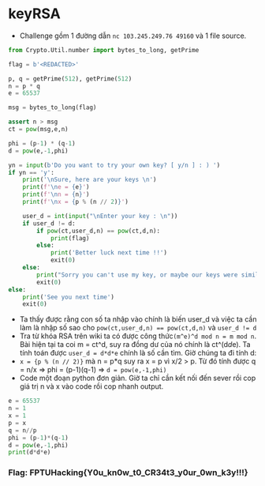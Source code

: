 
# keyRSA

* Challenge gồm 1 đường dẫn `nc 103.245.249.76 49160` và 1 file source.

``` python
from Crypto.Util.number import bytes_to_long, getPrime

flag = b'<REDACTED>'

p, q = getPrime(512), getPrime(512)
n = p * q
e = 65537

msg = bytes_to_long(flag)

assert n > msg
ct = pow(msg,e,n)

phi = (p-1) * (q-1)
d = pow(e,-1,phi)

yn = input(b'Do you want to try your own key? [ y/n ] : ) ')
if yn == 'y':
    print('\nSure, here are your keys \n')
    print(f'\ne = {e}')
    print(f'\nn = {n}')
    print(f'\nx = {p % (n // 2)}')

    user_d = int(input("\nEnter your key : \n"))
    if user_d != d:
        if pow(ct,user_d,n) == pow(ct,d,n):
            print(flag)
        else:
            print('Better luck next time !!')
            exit(0)
    else:
        print("Sorry you can't use my key, or maybe our keys were similar this time, try again !!")
        exit(0)
else:
    print('See you next time')
    exit(0)
```
* Ta thấy được rằng con số ta nhập vào chính là biến user_d và việc ta cần làm là nhập số sao cho `pow(ct,user_d,n) == pow(ct,d,n)` và `user_d != d`
* Tra từ khóa RSA trên wiki ta có được công thức`(m^e)^d mod n = m mod n`. Bài hiện tại ta coi m = ct^d, suy ra đồng dư của nó chính là ct^(d*d*e). Ta tính toán được `user_d = d*d*e` chính là số cần tìm. Giờ chúng ta đi tính d:
* `x = {p % (n // 2)}` mà n = p*q suy ra x = p vì x/2 > p. Từ đó tính được q = n/x => phi = (p-1)(q-1) => `d = pow(e,-1,phi)`
* Code một đoạn python đơn giản. Giờ ta chỉ cần kết nối đến sever rồi cop giá trị n và x vào code rồi cop nhanh output.
``` python
e = 65537
n = 1
x = 1
p = x
q = n//p
phi = (p-1)*(q-1)
d = pow(e,-1,phi)
print(d*d*e)
```

### Flag: FPTUHacking{Y0u_kn0w_t0_CR34t3_y0ur_0wn_k3y!!!}

  
